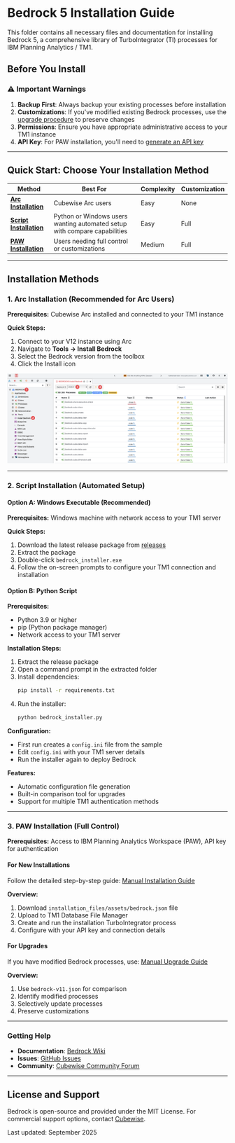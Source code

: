# Bedrock 5 Installation Guide

This folder contains all necessary files and documentation for installing Bedrock 5, a comprehensive library of TurboIntegrator (TI) processes for IBM Planning Analytics / TM1.

## Before You Install

### ⚠️ Important Warnings

1. **Backup First**: Always backup your existing processes before installation
2. **Customizations**: If you've modified existing Bedrock processes, use the [upgrade procedure](manual_upgrade.md) to preserve changes
3. **Permissions**: Ensure you have appropriate administrative access to your TM1 instance
4. **API Key**: For PAW installation, you'll need to [generate an API key](https://github.com/cubewise-code/bedrock-5/wiki/Generate-an-API-Key-Guide)

---

## Quick Start: Choose Your Installation Method

| Method | Best For | Complexity | Customization |
|--------|----------|------------|---------------|
| **[Arc Installation](#1-arc-installation-recommended-for-arc-users)** | Cubewise Arc users | Easy | None |
| **[Script Installation](#2-script-installation-automated-setup)** | Python or Windows users wanting automated setup with compare capabilities| Easy | Full |
| **[PAW Installation](#3-paw-installation-full-control)** | Users needing full control or customizations | Medium | Full |

---

## Installation Methods

### 1. Arc Installation (Recommended for Arc Users)
**Prerequisites:** Cubewise Arc installed and connected to your TM1 instance

**Quick Steps:**
1. Connect to your V12 instance using Arc
2. Navigate to **Tools → Install Bedrock**
3. Select the Bedrock version from the toolbox
4. Click the Install icon

![Arc Installation Interface](img/arc_installation_interface.png)

---

### 2. Script Installation (Automated Setup)

#### Option A: Windows Executable (Recommended)
**Prerequisites:** Windows machine with network access to your TM1 server

**Quick Steps:**
1. Download the latest release package from [releases](https://github.com/cubewise-code/bedrock-5/releases)
2. Extract the package
3. Double-click `bedrock_installer.exe`
4. Follow the on-screen prompts to configure your TM1 connection and installation

#### Option B: Python Script
**Prerequisites:**
- Python 3.9 or higher
- pip (Python package manager)
- Network access to your TM1 server

**Installation Steps:**
1. Extract the release package
2. Open a command prompt in the extracted folder
3. Install dependencies:
   ```bash
   pip install -r requirements.txt
   ```
4. Run the installer:
   ```bash
   python bedrock_installer.py
   ```

**Configuration:**
- First run creates a `config.ini` file from the sample
- Edit `config.ini` with your TM1 server details
- Run the installer again to deploy Bedrock

**Features:**
- Automatic configuration file generation
- Built-in comparison tool for upgrades
- Support for multiple TM1 authentication methods 

---

### 3. PAW Installation (Full Control)
**Prerequisites:** Access to IBM Planning Analytics Workspace (PAW), API key for authentication

#### For New Installations
Follow the detailed step-by-step guide: [Manual Installation Guide](manual_installation.md)

**Overview:**
1. Download `installation_files/assets/bedrock.json` file
2. Upload to TM1 Database File Manager
3. Create and run the installation TurboIntegrator process
4. Configure with your API key and connection details

#### For Upgrades
If you have modified Bedrock processes, use: [Manual Upgrade Guide](manual_upgrade.md)

**Overview:**
1. Use `bedrock-v11.json` for comparison
2. Identify modified processes
3. Selectively update processes
4. Preserve customizations

---


### Getting Help
- **Documentation**: [Bedrock Wiki](https://github.com/cubewise-code/bedrock-5/wiki)
- **Issues**: [GitHub Issues](https://github.com/cubewise-code/bedrock-5/issues)
- **Community**: [Cubewise Community Forum](https://community.cubewise.com)

---

## License and Support

Bedrock is open-source and provided under the MIT License. For commercial support options, contact [Cubewise](https://www.cubewise.com).

Last updated: September 2025
